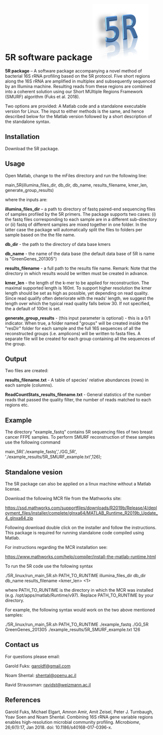 5R software package![GitHub Logo](logo.png)
========================
**5R package** – A software package accompanying a novel method of bacterial 16S rRNA profiling based on the 5R protocol. Five short regions along the 16S rRNA are amplified in multiplex and subsequently sequenced by an Illumina machine. Resulting reads from these regions are combined into a coherent solution using our Short MUltiple Regions Framework (SMURF) algorithm (Fuks et al. 2018).

Two options are provided: A Matlab code and a standalone executable version for Linux.
The input to either methods is the same, and hence described below for the Matlab version followed by a short description of the standalone syntax.

Installation
------------
Download the 5R package.


Usage
-------
Open Matlab, change to the mFiles directory and run the following line:

main_5R(illumina_files_dir, db_dir, db_name, results_filename, kmer_len, generate_group_results)

where the inputs are:

**illumina_files_dir** – a path to directory of fastq paired-end sequencing files of samples profiled by the 5R primers. The package supports two cases: (i) the fastq files  corresponding to each sample are in a different sub-directory or (ii) fastq of different samples are mixed together in one folder. In the latter case the package will automatically split the files to folders per sample based on the the file name.

**db_dir** - the path to the directory of data base kmers

**db_name** - the name of the data base (the default data base of 5R is name is "GreenGenes_201305")

**results_filename** - a full path to the results file name. Remark: Note that the directory in which results would be written must be created in advance.

**kmer_len** - the length of the k-mer to be applied for reconstruction. The maximal supported length is 160nt. To support higher resolution the kmer length should be set as high as possible, yet depending on read quality. Since read qualify often deteriorate with the reads' length, we suggest the length over which the typical read quality falls below 30.
If not specified, the a default of 100nt is set.

**generate_group_results** - (this input parameter is optional) - this is a 0/1 indicator. When true, a folder named "groups" will be created inside the "resDir" folder for each sample and the full 16S sequences of all the reconstructed groups (i.e. amplicons) will be written to fasta files. A separate file will be created for each group containing all the sequences of the group.



Output
-------
Two files are created:

**results_filename.txt** - A table of species' relative abundances (rows) in each sample (columns).

**ReadCountStats_results_filename.txt** - General statistics of the number reads that passed the quality filter, the number of reads matched to each regions etc.


Example
-------

The directory "example_fastq" contains 5R sequencing files of two breast cancer FFPE samples.
To perform SMURF reconstruction of these samples use the following command

main_5R('./example_fastq','./GG_5R', './example_results/5R_SMURF_example.txt',126);  


Standalone vesion
----------------
The 5R package can also be applied on a linux machine without a Matlab license.

Download the following MCR file from the Mathworks site:

https://ssd.mathworks.com/supportfiles/downloads/R2019b/Release/4/deployment_files/installer/complete/glnxa64/MATLAB_Runtime_R2019b_Update_4_glnxa64.zip

Following download double click on the installer and follow the instructions. This package is required for running standalone code compiled using Matlab.

For instructions regarding the MCR installation see:

https://www.mathworks.com/help/compiler/install-the-matlab-runtime.html




To run the 5R code use the following syntax

./5R_linux/run_main_5R.sh PATH_TO_RUNTIME illumina_files_dir db_dir  db_name  results_filename <kmer_len>  <1>

where PATH_TO_RUNTIME is the directory in which the MCR was installed (e.g. /opt/apps/matlab/Runtime/v97). Replace PATH_TO_RUNTIME by your directory.

For example, the following syntax would work on the two above mentioned samples:

./5R_linux/run_main_5R.sh PATH_TO_RUNTIME  ./example_fastq  ./GG_5R GreenGenes_201305 ./example_results/5R_SMURF_example.txt 126


Contact us
----------------
For questions please email:

Garold Fuks: garoldf@gmail.com

Noam Shental: shental@openu.ac.il

Ravid Straussman: ravidst@weizmann.ac.il



## References

Garold Fuks, Michael Elgart, Amnon Amir, Amit Zeisel, Peter J. Turnbaugh, Yoav Soen and Noam Shental. Combining 16S rRNA gene variable regions enables high-resolution microbial community profiling. *Microbiome*, 26;6(1):17, Jan 2018. doi: 10.1186/s40168-017-0396-x.

